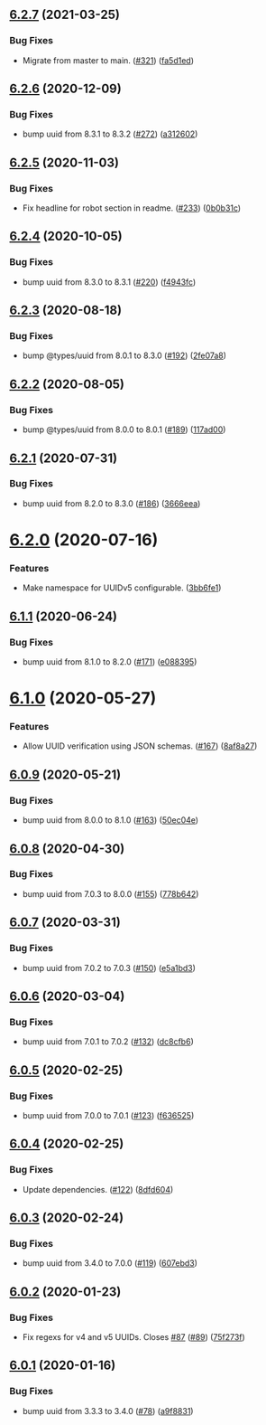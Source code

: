 ## [6.2.7](https://github.com/thenativeweb/uuidv4/compare/6.2.6...6.2.7) (2021-03-25)


### Bug Fixes

* Migrate from master to main. ([#321](https://github.com/thenativeweb/uuidv4/issues/321)) ([fa5d1ed](https://github.com/thenativeweb/uuidv4/commit/fa5d1ed9626f3d91219e383a676676c510b46965))

## [6.2.6](https://github.com/thenativeweb/uuidv4/compare/6.2.5...6.2.6) (2020-12-09)


### Bug Fixes

* bump uuid from 8.3.1 to 8.3.2 ([#272](https://github.com/thenativeweb/uuidv4/issues/272)) ([a312602](https://github.com/thenativeweb/uuidv4/commit/a3126029f3dd2810f79fa2e078fc5a1ce6a0f2ae))

## [6.2.5](https://github.com/thenativeweb/uuidv4/compare/6.2.4...6.2.5) (2020-11-03)


### Bug Fixes

* Fix headline for robot section in readme. ([#233](https://github.com/thenativeweb/uuidv4/issues/233)) ([0b0b31c](https://github.com/thenativeweb/uuidv4/commit/0b0b31ccb957faf1f2966c89b712bc9bd91ebfd5))

## [6.2.4](https://github.com/thenativeweb/uuidv4/compare/6.2.3...6.2.4) (2020-10-05)


### Bug Fixes

* bump uuid from 8.3.0 to 8.3.1 ([#220](https://github.com/thenativeweb/uuidv4/issues/220)) ([f4943fc](https://github.com/thenativeweb/uuidv4/commit/f4943fce397762efe249bbfef36aacf511b103ee))

## [6.2.3](https://github.com/thenativeweb/uuidv4/compare/6.2.2...6.2.3) (2020-08-18)


### Bug Fixes

* bump @types/uuid from 8.0.1 to 8.3.0 ([#192](https://github.com/thenativeweb/uuidv4/issues/192)) ([2fe07a8](https://github.com/thenativeweb/uuidv4/commit/2fe07a804b13ab2dfecb6310bb745c84ebfc3266))

## [6.2.2](https://github.com/thenativeweb/uuidv4/compare/6.2.1...6.2.2) (2020-08-05)


### Bug Fixes

* bump @types/uuid from 8.0.0 to 8.0.1 ([#189](https://github.com/thenativeweb/uuidv4/issues/189)) ([117ad00](https://github.com/thenativeweb/uuidv4/commit/117ad00757cc9ab52b305b5ad029afa4f471ed88))

## [6.2.1](https://github.com/thenativeweb/uuidv4/compare/6.2.0...6.2.1) (2020-07-31)


### Bug Fixes

* bump uuid from 8.2.0 to 8.3.0 ([#186](https://github.com/thenativeweb/uuidv4/issues/186)) ([3666eea](https://github.com/thenativeweb/uuidv4/commit/3666eea7298b5df89bdef936900895adb6bd2e4f))

# [6.2.0](https://github.com/thenativeweb/uuidv4/compare/6.1.1...6.2.0) (2020-07-16)


### Features

* Make namespace for UUIDv5 configurable. ([3bb6fe1](https://github.com/thenativeweb/uuidv4/commit/3bb6fe10308804f904687582a5c61f778b675ae4))

## [6.1.1](https://github.com/thenativeweb/uuidv4/compare/6.1.0...6.1.1) (2020-06-24)


### Bug Fixes

* bump uuid from 8.1.0 to 8.2.0 ([#171](https://github.com/thenativeweb/uuidv4/issues/171)) ([e088395](https://github.com/thenativeweb/uuidv4/commit/e08839564cfbb4fae11f0c5813f41abd3519bf3d))

# [6.1.0](https://github.com/thenativeweb/uuidv4/compare/6.0.9...6.1.0) (2020-05-27)


### Features

* Allow UUID verification using JSON schemas. ([#167](https://github.com/thenativeweb/uuidv4/issues/167)) ([8af8a27](https://github.com/thenativeweb/uuidv4/commit/8af8a27a01a9a301484bcddf402d87840a19cbbb))

## [6.0.9](https://github.com/thenativeweb/uuidv4/compare/6.0.8...6.0.9) (2020-05-21)


### Bug Fixes

* bump uuid from 8.0.0 to 8.1.0 ([#163](https://github.com/thenativeweb/uuidv4/issues/163)) ([50ec04e](https://github.com/thenativeweb/uuidv4/commit/50ec04e86a33f123f3b4fac5038bec07c2075bee))

## [6.0.8](https://github.com/thenativeweb/uuidv4/compare/6.0.7...6.0.8) (2020-04-30)


### Bug Fixes

* bump uuid from 7.0.3 to 8.0.0 ([#155](https://github.com/thenativeweb/uuidv4/issues/155)) ([778b642](https://github.com/thenativeweb/uuidv4/commit/778b642e614a80c44853e23710c0797deea851ea))

## [6.0.7](https://github.com/thenativeweb/uuidv4/compare/6.0.6...6.0.7) (2020-03-31)


### Bug Fixes

* bump uuid from 7.0.2 to 7.0.3 ([#150](https://github.com/thenativeweb/uuidv4/issues/150)) ([e5a1bd3](https://github.com/thenativeweb/uuidv4/commit/e5a1bd3842afba47e2d7303ea22306a2dbd6d887))

## [6.0.6](https://github.com/thenativeweb/uuidv4/compare/6.0.5...6.0.6) (2020-03-04)


### Bug Fixes

* bump uuid from 7.0.1 to 7.0.2 ([#132](https://github.com/thenativeweb/uuidv4/issues/132)) ([dc8cfb6](https://github.com/thenativeweb/uuidv4/commit/dc8cfb618c4edb75cdf60270f90fcdcfa513962c))

## [6.0.5](https://github.com/thenativeweb/uuidv4/compare/6.0.4...6.0.5) (2020-02-25)


### Bug Fixes

* bump uuid from 7.0.0 to 7.0.1 ([#123](https://github.com/thenativeweb/uuidv4/issues/123)) ([f636525](https://github.com/thenativeweb/uuidv4/commit/f636525eb27f4978c9e6dc8ec434af4d8c1b5743))

## [6.0.4](https://github.com/thenativeweb/uuidv4/compare/6.0.3...6.0.4) (2020-02-25)


### Bug Fixes

* Update dependencies. ([#122](https://github.com/thenativeweb/uuidv4/issues/122)) ([8dfd604](https://github.com/thenativeweb/uuidv4/commit/8dfd604a0ea9472295664bfa8d651d7cd1a85806))

## [6.0.3](https://github.com/thenativeweb/uuidv4/compare/6.0.2...6.0.3) (2020-02-24)


### Bug Fixes

* bump uuid from 3.4.0 to 7.0.0 ([#119](https://github.com/thenativeweb/uuidv4/issues/119)) ([607ebd3](https://github.com/thenativeweb/uuidv4/commit/607ebd32259cd0519de87f0e3f63edc8865548cd))

## [6.0.2](https://github.com/thenativeweb/uuidv4/compare/6.0.1...6.0.2) (2020-01-23)


### Bug Fixes

* Fix regexs for v4 and v5 UUIDs. Closes [#87](https://github.com/thenativeweb/uuidv4/issues/87) ([#89](https://github.com/thenativeweb/uuidv4/issues/89)) ([75f273f](https://github.com/thenativeweb/uuidv4/commit/75f273fd4bb95b86f46e40b3754a987e6c7f4501))

## [6.0.1](https://github.com/thenativeweb/uuidv4/compare/6.0.0...6.0.1) (2020-01-16)


### Bug Fixes

* bump uuid from 3.3.3 to 3.4.0 ([#78](https://github.com/thenativeweb/uuidv4/issues/78)) ([a9f8831](https://github.com/thenativeweb/uuidv4/commit/a9f8831bf78e6ecfda9797a095162f91147e7701))
